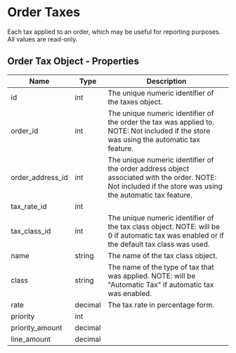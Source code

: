 # Order Taxes

Each tax applied to an order, which may be useful for reporting purposes. All values are read-only.

## Order Tax Object - Properties

| Name | Type | Description |
| --- | --- | --- |
| id | int | The unique numeric identifier of the taxes object. |
| order_id | int | The unique numeric identifier of the order the tax was applied to. NOTE: Not included if the store was using the automatic tax feature. |
| order_address_id | int | The unique numeric identifier of the order address object associated with the order. NOTE: Not included if the store was using the automatic tax feature. |
| tax_rate_id | int |
| tax_class_id | int | The unique numeric identifier of the tax class object. NOTE: will be 0 if automatic tax was enabled or if the default tax class was used. |
| name | string | The name of the tax class object. |
| class | string | The name of the type of tax that was applied. NOTE: will be "Automatic Tax" if automatic tax was enabled. |
| rate | decimal | The tax rate in percentage form. |
| priority | int |
| priority_amount | decimal |
| line_amount | decimal |
